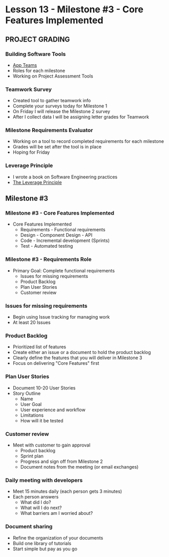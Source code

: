 # Lesson 13 - Milestone #3  - Core Features Implemented

## PROJECT GRADING

### Building Software Tools
* [App Teams](../team/Index)
* Roles for each milestone
* Working on Project Assessment Tools
   

### Teamwork Survey
* Created tool to gather teamwork info
* Complete your surveys today for Milestone 1
* On Friday I will release the Milestone 2 survey
* After I collect data I will be assigning letter grades for Teamwork


### Milestone Requirements Evaluator
* Working on a tool to record completed requirements for each milestone
* Grades will be set after the tool is in place
* Hoping for Friday

   
### Leverage Principle
* I wrote a book on Software Engineering practices
* [The Leverage Principle](https://shrinking-world.com/book/Leverage)



## Milestone #3


### Milestone #3  - Core Features Implemented
* Core Features Implemented
    * Requirements - Functional requirements
    * Design - Component Design - API
    * Code - Incremental development (Sprints)
    * Test - Automated testing


### Milestone #3  - Requirements Role
* Primary Goal: Complete functional requirements
    * Issues for missing requirements
    * Product Backlog
    * Plan User Stories
    * Customer review 


### Issues for missing requirements
* Begin using Issue tracking for managing work
* At least 20 Issues


### Product Backlog
* Prioritized list of features
* Create either an issue or a document to hold the product backlog
* Clearly define the features that you will deliver in Milestone 3
* Focus on delivering "Core Features" first


### Plan User Stories
* Document 10-20 User Stories
* Story Outline
    * Name
    * User Goal
    * User experience and workflow
    * Limitations
    * How will it be tested


### Customer review
* Meet with customer to gain approval 
    * Product backlog
    * Sprint plan
    * Progress and sign off from Milestone 2
    * Document notes from the meeting (or email exchanges)
 

### Daily meeting with developers
* Meet 15 minutes daily (each person gets 3 minutes)
* Each person answers 
    * What did I do?
    * What will I do next?
    * What barriers am I worried about?


### Document sharing
* Refine the organization of your documents
* Build one library of tutorials
* Start simple but pay as you go

